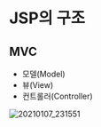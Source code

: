 # JSP의 구조
## MVC
+ 모델(Model)
+ 뷰(View)
+ 컨트롤러(Controller)

![20210107_231551](https://user-images.githubusercontent.com/66931142/103902847-718fbe00-513e-11eb-89c1-04ad0d1975d3.png)
